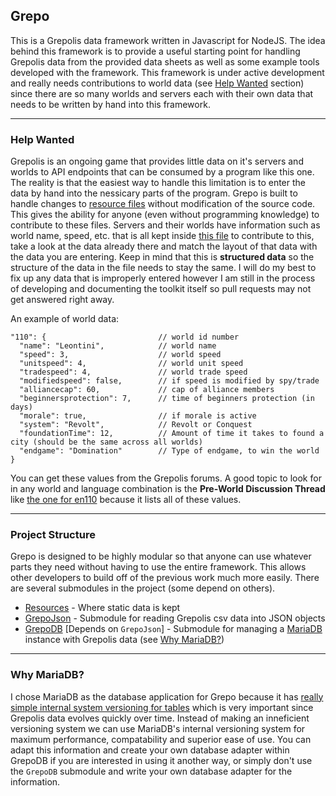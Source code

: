 ## Grepo
This is a Grepolis data framework written in Javascript for NodeJS. The idea behind this framework is to provide a useful starting point for handling Grepolis data from the provided data sheets as well as some example tools developed with the framework. This framework is under active development and really needs contributions to world data (see [Help Wanted](https://github.com/Cryptobyte/Grepo#help-wanted) section) since there are so many worlds and servers each with their own data that needs to be written by hand into this framework.

---

### Help Wanted
Grepolis is an ongoing game that provides little data on it's servers and worlds to API endpoints that can be consumed by a program like this one. The reality is that the easiest way to handle this limitation is to enter the data by hand into the nessicary parts of the program. Grepo is built to handle changes to [resource files](Resources/) without modification of the source code. This gives the ability for anyone (even without programming knowledge) to contribute to these files. Servers and their worlds have information such as world name, speed, etc. that is all kept inside [this file](Resources/Servers.json) to contribute to this, take a look at the data already there and match the layout of that data with the data you are entering. Keep in mind that this is **structured data** so the structure of the data in the file needs to stay the same. I will do my best to fix up any data that is improperly entered however I am still in the process of developing and documenting the toolkit itself so pull requests may not get answered right away.

An example of world data:
```
"110": {                         // world id number
  "name": "Leontini",            // world name
  "speed": 3,                    // world speed
  "unitspeed": 4,                // world unit speed
  "tradespeed": 4,               // world trade speed
  "modifiedspeed": false,        // if speed is modified by spy/trade
  "alliancecap": 60,             // cap of alliance members
  "beginnersprotection": 7,      // time of beginners protection (in days)
  "morale": true,                // if morale is active
  "system": "Revolt",            // Revolt or Conquest
  "foundationTime": 12,          // Amount of time it takes to found a city (should be the same across all worlds)
  "endgame": "Domination"        // Type of endgame, to win the world
}
```

You can get these values from the Grepolis forums. A good topic to look for in any world and language combination is the **Pre-World Discussion Thread** like [the one for en110](https://en.forum.grepolis.com/index.php?threads/pre-world-leontini-discussion-thread.61896/) because it lists all of these values.

---

### Project Structure
Grepo is designed to be highly modular so that anyone can use whatever parts they need without having to use the entire framework. This allows other developers to build off of the previous work much more easily. There are several submodules in the project (some depend on others).

- [Resources](Resources/) - Where static data is kept
- [GrepoJson](GrepoJson/index.js) - Submodule for reading Grepolis csv data into JSON objects
- [GrepoDB](GrepoDB/index.js) [Depends on `GrepoJson`] - Submodule for managing a [MariaDB](https://mariadb.com/) instance with Grepolis data (see [Why MariaDB?](https://github.com/Cryptobyte/Grepo#why-mariadb))

---

### Why MariaDB?
I chose MariaDB as the database application for Grepo because it has [really simple internal system versioning for tables](https://mariadb.com/kb/en/library/system-versioned-tables/) which is very important since Grepolis data evolves quickly over time. Instead of making an inneficient versioning system we can use MariaDB's internal versioning system for maximum performance, compatability and superior ease of use. You can adapt this information and create your own database adapter within GrepoDB if you are interested in using it another way, or simply don't use the `GrepoDB` submodule and write your own database adapter for the information.